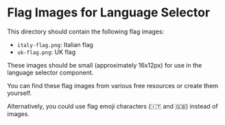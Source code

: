 # Flag Images for Language Selector

This directory should contain the following flag images:

- `italy-flag.png`: Italian flag
- `uk-flag.png`: UK flag

These images should be small (approximately 16x12px) for use in the language selector component.

You can find these flag images from various free resources or create them yourself.

Alternatively, you could use flag emoji characters (🇮🇹 and 🇬🇧) instead of images.

